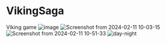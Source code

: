 # VikingSaga
Viking game
![image](https://github.com/Vanderbull/VikingSaga/assets/1743820/ff612a9f-c273-4089-9cbf-a45c5f9f22b3)
![Screenshot from 2024-02-11 10-03-15](https://github.com/Vanderbull/VikingSaga/assets/1743820/71446b3e-6604-42dd-bff2-63c1fb40ee42)
![Screenshot from 2024-02-11 10-51-33](https://github.com/Vanderbull/VikingSaga/assets/1743820/f3913228-22a6-4ea8-b68e-e2c9049ca641)
![day-night](https://github.com/Vanderbull/VikingSaga/assets/1743820/153c2fa0-1316-4679-a0dc-336add7ebb74)
